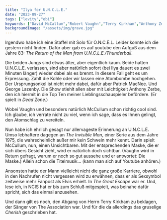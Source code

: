 ```yaml
---
title: "Ilya for U.N.C.L.E."
date: "2023-09-27"
tags: ["levity","obi"]
keywords: ["David McCallum","Robert Vaughn","Terry Kirkham","Anthony Zerbe","Patrick MacNee","George Lazenby"]
backgroundImage: "/assets/img/grave.jpg"
---
```

Irgendwo habe ich eine Staffel mit Solo für O.N.C.E.L. Leider konnte ich die gestern nicht finden. Dafür aber gab es auf youtube den Aufguß aus dem Jahre 83: *The Return of the Man from U.N.C.L.E./Thunderball*.

Die beiden Jungs sind etwas älter, aber eigentlich kaum. Beide hatten U.N.C.L.E. verlassen, sind aber natürlich sofort (bei Ilya dauert es zwei Minuten länger) wieder dabei als es brennt. In diesem Fall geht es um Erpressung. Zahlt die Kohle oder wir lassen eine Atombombe hochgehen. Der Ursprungsonkel ist nicht mehr dabei, dafür aber Patrick MacNee. Und George Lazenby. Die Show stiehlt allen aber mit Leichtigkeit Anthony Zerbe, den ich hiermit in die Top Ten meiner Lieblingsschauspieler befördere. (Er spielt in *Dead Zone*.)

Wobei Vaughn und besonders natürlich McCullum schon richtig cool sind. Ich glaube, ich verrate nicht zu viel, wenn ich sage, dass es Ihnen gelingt, den Atomschlag zu vereiteln.

Nun habe ich ehrlich gesagt nur allervageste Erinnerung an U.N.C.L.E. Umso lebhaftere dagegen an *The Invisible Man*, einer Serie aus dem Jahre 1975, die wahrscheinlich außer mir kein Schwein mehr kennt. Darin spielt McCullum, nun, einen Unsichtbaren. Mit der entsprechenden Maske, die er sich übers Gesicht zieht, wird er natürlich doch sichtbar. (Vaughn wird in Return gefragt, warum er noch so gut aussehe und er antwortet: Die Maske.) Allein schon die Titelmusik... (kann man sich auf Youtube anhören.)

Ansonsten hatte der Mann vielleicht nicht die ganz große Karriere, obwohl in den Nachrufen nicht vergessen wird zu erwähnen, dass er als Sexsymbol zeitweise mehr Fanpost als Elvis erhielt. In *The Great Escape* war er. Und, lese ich, in NCIS hat er bis zum Schluß mitgespielt, was beinahe dafür spricht, sich das einmal anzusehen.

Und dann gilt es noch, den Abgang von Herrn Terry Kirkham zu beklagen, der Sänger von The Association war. Und für die da allerdings das gruselige *Cherish* geschrieben hat.